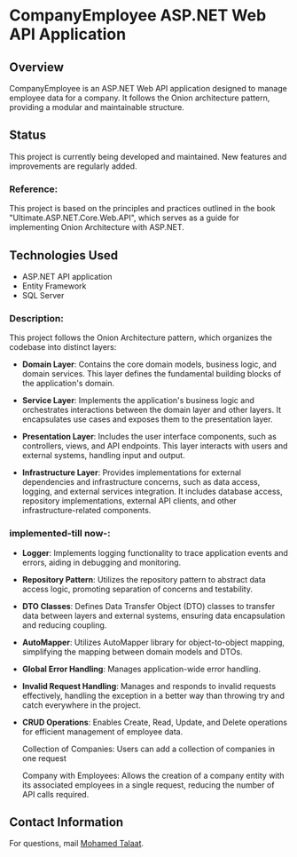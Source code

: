 
# CompanyEmployee ASP.NET Web API Application

## Overview
CompanyEmployee is an ASP.NET Web API application designed to manage employee data for a company. It follows the Onion architecture pattern, providing a modular and maintainable structure.
## Status
This project is currently being developed and maintained. New features and improvements are regularly added.
### Reference:
This project is based on the principles and practices outlined in the book "Ultimate.ASP.NET.Core.Web.API", which serves as a guide for implementing Onion Architecture with ASP.NET.
## Technologies Used
- ASP.NET API application
- Entity Framework 
- SQL Server 
### Description:
This project follows the Onion Architecture pattern, which organizes the codebase into distinct layers:

- **Domain Layer**: Contains the core domain models, business logic, and domain services. This layer defines the fundamental building blocks of the application's domain.

- **Service Layer**: Implements the application's business logic and orchestrates interactions between the domain layer and other layers. It encapsulates use cases and exposes them to the presentation layer.

- **Presentation Layer**: Includes the user interface components, such as controllers, views, and API endpoints. This layer interacts with users and external systems, handling input and output.

- **Infrastructure Layer**: Provides implementations for external dependencies and infrastructure concerns, such as data access, logging, and external services integration. It includes database access, repository implementations, external API clients, and other infrastructure-related components.
### implemented-till now-:

- **Logger**: Implements logging functionality to trace application events and errors, aiding in debugging and monitoring.
  
- **Repository Pattern**: Utilizes the repository pattern to abstract data access logic, promoting separation of concerns and testability.
  
- **DTO Classes**: Defines Data Transfer Object (DTO) classes to transfer data between layers and external systems, ensuring data encapsulation and reducing coupling.
 
- **AutoMapper**: Utilizes AutoMapper library for object-to-object mapping, simplifying the mapping between domain models and DTOs.

- **Global Error Handling**: Manages application-wide error handling.

- **Invalid Request Handling**: Manages and responds to invalid requests effectively, handling the exception in a better way than throwing try and catch everywhere in the project.

-  **CRUD Operations**: Enables Create, Read, Update, and Delete operations for efficient management of employee data.
   
   Collection of Companies: Users can add a collection of companies in one request
   
   Company with Employees: Allows the creation of a company entity with its associated employees in a single request, reducing the number of API calls required.

## Contact Information
For questions, mail [Mohamed Talaat](mailto:mohamedtalaat172002@gmail.com).

